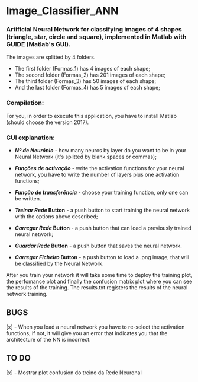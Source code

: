 # Image_Classifier_ANN

### Artificial Neural Network for classifying images of 4 shapes (triangle, star, circle and square), implemented in Matlab with GUIDE   (Matlab's GUI).

The images are splitted by 4 folders.
 - The first folder (Formas_1) has 4 images of each shape;
 - The second folder (Formas_2) has 201 images of each shape;
 - The third folder (Formas_3) has 50 images of each shape;
 - And the last folder (Formas_4) has 5 images of each shape;

### Compilation:
 For you, in order to execute this application, you have to install Matlab (should choose the version 2017).
 
### GUI explanation:
  - **_Nº de Neurónio_** - how many neuros by layer do you want to be in your Neural Network (it's splitted by blank spaces or commas);
  - **_Funções de activação_** - write the activation functions for your neural network, you have to write the number of layers plus one activation functions;
  - **_Função de transferência_** - choose your training function, only one can be written.
  
  - **_Treinar Rede_ Button** - a push button to start training the neural network with the options above described;
  - **_Carregar Rede_ Button** - a push button that can load a previously trained neural network;
  - **_Guardar Rede_ Button** - a push button that saves the neural network.
  - **_Carregar Ficheiro_ Button** - a push button to load a .png image, that will be classified by the Neural Network.
  
  After you train your network it will take some time to deploy the training plot, the perfomance plot and finally the confusion matrix plot where you can see the results of the training.
  The results.txt registers the results of the neural network training.


## BUGS
 [x] - When you load a neural network you have to re-select the activation functions, if not, it will give you an error that indicates you that the architecture of the NN is incorrect.
 
## TO DO
 [x] - Mostrar plot confusion do treino da Rede Neuronal
